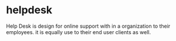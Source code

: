 # helpdesk
Help Desk is design for online support with in a organization to their employees. it is equally use to their end user clients as well.
